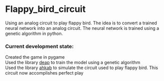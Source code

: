 # Flappy_bird_circuit
Using an analog circuit to play flappy bird. The idea is to convert a trained neural network into an analog circuit. The neural network is trained using a genetic algorithm in python.

### Current development state:
Created the game in pygame
<br/>
Used the library [deap](https://github.com/DEAP/deap) to train the model using a genetic algorithm
<br/>
Used the library [ahkab](https://github.com/ahkab/ahkab) to simulate the circuit used to play flappy bird. This circuit now accomplishes perfect play
